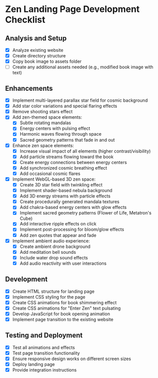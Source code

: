 # Zen Landing Page Development Checklist

## Analysis and Setup
- [x] Analyze existing website
- [x] Create directory structure
- [x] Copy book image to assets folder
- [ ] Create any additional assets needed (e.g., modified book image with text)

## Enhancements
- [x] Implement multi-layered parallax star field for cosmic background
- [x] Add star color variations and special flaring effects
- [x] Remove shooting stars effect
- [x] Add zen-themed space elements:
  - [x] Subtle rotating mandalas
  - [x] Energy centers with pulsing effect
  - [x] Harmonic waves flowing through space
  - [x] Sacred geometry patterns that fade in and out
- [x] Enhance zen space elements:
  - [x] Increase visual impact of all elements (higher contrast/visibility)
  - [x] Add particle streams flowing toward the book
  - [x] Create energy connections between energy centers
  - [x] Add synchronized cosmic breathing effect
  - [x] Add occasional cosmic flares
- [x] Implement WebGL-based 3D zen space:
  - [x] Create 3D star field with twinkling effect
  - [x] Implement shader-based nebula background
  - [x] Add 3D energy streams with particle effects
  - [x] Create procedurally generated mandala textures
  - [x] Add chakra-based energy centers with glow effects
  - [x] Implement sacred geometry patterns (Flower of Life, Metatron's Cube)
  - [x] Add interactive ripple effects on click
  - [x] Implement post-processing for bloom/glow effects
  - [x] Add zen quotes that appear and fade
- [x] Implement ambient audio experience:
  - [x] Create ambient drone background
  - [x] Add meditation bell sounds
  - [x] Include water drop sound effects
  - [x] Add audio reactivity with user interactions

## Development
- [x] Create HTML structure for landing page
- [x] Implement CSS styling for the page
- [x] Create CSS animations for book shimmering effect
- [x] Create CSS animations for "Enter Zen" text pulsating
- [x] Develop JavaScript for book opening animation
- [x] Implement page transition to the existing website

## Testing and Deployment
- [x] Test all animations and effects
- [x] Test page transition functionality
- [x] Ensure responsive design works on different screen sizes
- [x] Deploy landing page
- [x] Provide integration instructions
